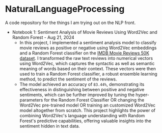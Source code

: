 # NaturalLanguageProcessing
A code repository for the things I am trying out on the NLP front.

- Notebook 1: Sentiment Analysis of Movie Reviews Using Word2Vec and Random Forest - Aug 21, 2024 <br>
  - In this project, I implemented a sentiment analysis model to classify movie reviews as positive or negative using Word2Vec embeddings and a Random Forest classifier on the [IMDB Movie Reviews 50K dataset](https://www.kaggle.com/datasets/lakshmi25npathi/imdb-dataset-of-50k-movie-reviews). I transformed the raw text reviews into numerical vectors using Word2Vec, which captures the syntactic as well as semantic meaning of words based on their context. These vectors were then used to train a Random Forest classifier, a robust ensemble learning method, to predict the sentiment of the reviews.
  - The model achieved an accuracy of `83.44%`, demonstrating its effectiveness in distinguishing between positive and negative sentiments, which can be further improved by tuning the hyper-parameters for the Random Forest Classifier OR changing the Word2Vec pre-trained model OR training an customized Word2Vec model altogether from scratch. This project highlights the power of combining Word2Vec's language understanding with Random Forest's predictive capabilities, offering valuable insights into the sentiment hidden in text data.

